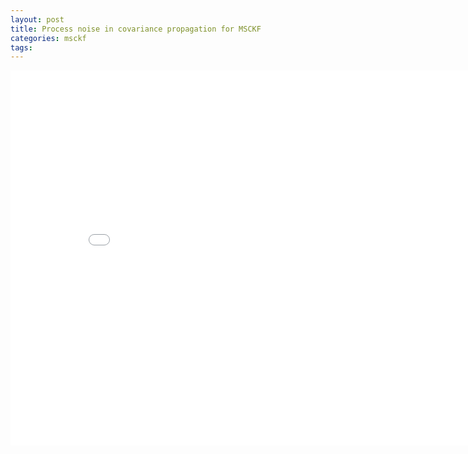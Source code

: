 ```yaml
---
layout: post
title: Process noise in covariance propagation for MSCKF
categories: msckf
tags:
---
```


<center><embed src="/pdfs/posts/MSCKF covariance propagation.pdf" width="850" height="600"></center>
